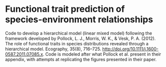 # Functional trait prediction of species-environment relationships

Code to develop a hierarchical model (linear mixed model) following the framework developed by Pollock, L. J., Morris, W. K., & Vesk, P. A. (2012). The role of functional traits in species distributions revealed through a hierarchical model. Ecography, 35(8), 716–725. http://doi.org/10.1111/j.1600-0587.2011.07085.x.  Code is modeled after what Pollock et al. present in their appendix, with attempts at replicating the figures presented in their paper.

